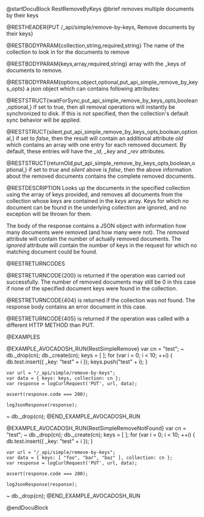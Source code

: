 @startDocuBlock RestRemoveByKeys
@brief removes multiple documents by their keys

@RESTHEADER{PUT /_api/simple/remove-by-keys, Remove documents by their keys}

@RESTBODYPARAM{collection,string,required,string}
The name of the collection to look in for the documents to remove

@RESTBODYPARAM{keys,array,required,string}
array with the _keys of documents to remove.

@RESTBODYPARAM{options,object,optional,put_api_simple_remove_by_keys_opts}
a json object which can contains following attributes:

@RESTSTRUCT{waitForSync,put_api_simple_remove_by_keys_opts,boolean,optional,}
if set to true, then all removal operations will
instantly be synchronized to disk. If this is not specified, then the
collection's default sync behavior will be applied.

@RESTSTRUCT{silent,put_api_simple_remove_by_keys_opts,boolean,optional,}
if set to *false*, then the result will contain an additional
attribute *old* which contains an array with one entry for each
removed document. By default, these entries will have the *_id*,
*_key* and *_rev* attributes.

@RESTSTRUCT{returnOld,put_api_simple_remove_by_keys_opts,boolean,optional,}
if set to *true* and *silent* above is *false*, then the above
information about the removed documents contains the complete
removed documents.

@RESTDESCRIPTION
Looks up the documents in the specified collection using the array of keys
provided, and removes all documents from the collection whose keys are
contained in the *keys* array. Keys for which no document can be found in
the underlying collection are ignored, and no exception will be thrown for
them.

The body of the response contains a JSON object with information how many
documents were removed (and how many were not). The *removed* attribute will
contain the number of actually removed documents. The *ignored* attribute 
will contain the number of keys in the request for which no matching document
could be found.

@RESTRETURNCODES

@RESTRETURNCODE{200}
is returned if the operation was carried out successfully. The number of removed
documents may still be 0 in this case if none of the specified document keys
were found in the collection.

@RESTRETURNCODE{404}
is returned if the collection was not found.
The response body contains an error document in this case.

@RESTRETURNCODE{405}
is returned if the operation was called with a different HTTP METHOD than PUT.

@EXAMPLES

@EXAMPLE_AVOCADOSH_RUN{RestSimpleRemove}
    var cn = "test";
  ~ db._drop(cn);
    db._create(cn);
    keys = [ ];
    for (var i = 0; i < 10; ++i) {
      db.test.insert({ _key: "test" + i });
      keys.push("test" + i);
    }

    var url = "/_api/simple/remove-by-keys";
    var data = { keys: keys, collection: cn };
    var response = logCurlRequest('PUT', url, data);

    assert(response.code === 200);

    logJsonResponse(response);
  ~ db._drop(cn);
@END_EXAMPLE_AVOCADOSH_RUN

@EXAMPLE_AVOCADOSH_RUN{RestSimpleRemoveNotFound}
    var cn = "test";
  ~ db._drop(cn);
    db._create(cn);
    keys = [ ];
    for (var i = 0; i < 10; ++i) {
      db.test.insert({ _key: "test" + i });
    }

    var url = "/_api/simple/remove-by-keys";
    var data = { keys: [ "foo", "bar", "baz" ], collection: cn };
    var response = logCurlRequest('PUT', url, data);

    assert(response.code === 200);

    logJsonResponse(response);
  ~ db._drop(cn);
@END_EXAMPLE_AVOCADOSH_RUN

@endDocuBlock

